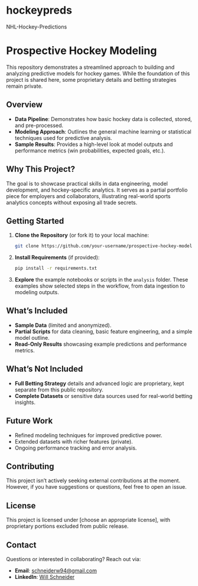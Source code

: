 # hockeypreds
NHL-Hockey-Predictions

# Prospective Hockey Modeling

This repository demonstrates a streamlined approach to building and analyzing predictive models for hockey games. While the foundation of this project is shared here, some proprietary details and betting strategies remain private.

## Overview

- **Data Pipeline**: Demonstrates how basic hockey data is collected, stored, and pre-processed.
- **Modeling Approach**: Outlines the general machine learning or statistical techniques used for predictive analysis.
- **Sample Results**: Provides a high-level look at model outputs and performance metrics (win probabilities, expected goals, etc.).

## Why This Project?

The goal is to showcase practical skills in data engineering, model development, and hockey-specific analytics. It serves as a partial portfolio piece for employers and collaborators, illustrating real-world sports analytics concepts without exposing all trade secrets.

## Getting Started

1. **Clone the Repository** (or fork it) to your local machine:

   ```bash
   git clone https://github.com/your-username/prospective-hockey-modeling.git
   ```

2. **Install Requirements** (if provided):

   ```bash
   pip install -r requirements.txt
   ```

3. **Explore** the example notebooks or scripts in the `analysis` folder. These examples show selected steps in the workflow, from data ingestion to modeling outputs.

## What’s Included

- **Sample Data** (limited and anonymized).
- **Partial Scripts** for data cleaning, basic feature engineering, and a simple model outline.
- **Read-Only Results** showcasing example predictions and performance metrics.

## What’s Not Included

- **Full Betting Strategy** details and advanced logic are proprietary, kept separate from this public repository.
- **Complete Datasets** or sensitive data sources used for real-world betting insights.

## Future Work

- Refined modeling techniques for improved predictive power.
- Extended datasets with richer features (private).
- Ongoing performance tracking and error analysis.

## Contributing

This project isn’t actively seeking external contributions at the moment. However, if you have suggestions or questions, feel free to open an issue.

## License

This project is licensed under [choose an appropriate license], with proprietary portions excluded from public release.

## Contact

Questions or interested in collaborating? Reach out via:
- **Email**: [schneiderw94@gmail.com](mailto:schneiderw94@gmail.com)
- **LinkedIn**: [Will Schneider](https://www.linkedin.com/in/willschneider214/)

